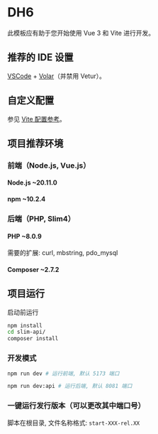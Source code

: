 # DH6

此模板应有助于您开始使用 Vue 3 和 Vite 进行开发。

## 推荐的 IDE 设置

[VSCode](https://code.visualstudio.com/) + [Volar](https://marketplace.visualstudio.com/items?itemName=Vue.volar)（并禁用 Vetur）。

## 自定义配置

参见 [Vite 配置参考](https://vite.dev/config/)。

## 项目推荐环境

### 前端（Node.js, Vue.js）

#### Node.js ~20.11.0

#### npm ~10.2.4

### 后端（PHP, Slim4）

#### PHP ~8.0.9

需要的扩展: curl, mbstring, pdo_mysql

#### Composer ~2.7.2

## 项目运行

启动前运行

```sh
npm install
cd slim-api/
composer install
```

### 开发模式

```sh
npm run dev # 运行前端, 默认 5173 端口
```

```sh
npm run dev:api # 运行后端, 默认 8081 端口
```

### 一键运行发行版本（可以更改其中端口号）

脚本在根目录, 文件名称格式: `start-XXX-rel.XX`